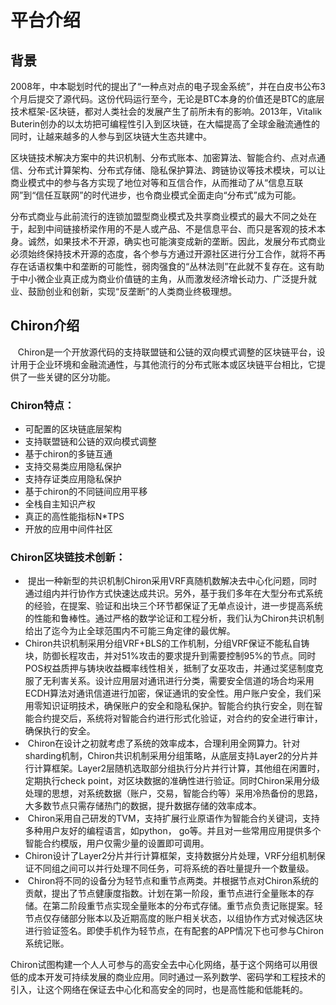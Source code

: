# 平台介绍

## 背景
2008年，中本聪划时代的提出了“一种点对点的电子现金系统”，并在白皮书公布3个月后提交了源代码。这份代码运行至今，无论是BTC本身的价值还是BTC的底层技术框架-区块链，都对人类社会的发展产生了前所未有的影响。2013年，Vitalik Buterin创办的以太坊把可编程性引入到区块链，在大幅提高了全球金融流通性的同时，让越来越多的人参与到区块链大生态共建中。

区块链技术解决方案中的共识机制、分布式账本、加密算法、智能合约、点对点通信、分布式计算架构、分布式存储、隐私保护算法、跨链协议等技术模块，可以让商业模式中的参与各方实现了地位对等和互信合作，从而推动了从“信息互联网”到“信任互联网”的时代进步，也令商业模式全面走向“分布式”成为可能。

分布式商业与此前流行的连锁加盟型商业模式及共享商业模式的最大不同之处在于，起到中间链接桥梁作用的不是人或产品、不是信息平台、而只是客观的技术本身。诚然，如果技术不开源，确实也可能演变成新的垄断。因此，发展分布式商业必须始终保持技术开源的态度，各个参与方通过开源社区进行分工合作，就将不再存在话语权集中和垄断的可能性，弱肉强食的“丛林法则”在此就不复存在。这有助于中小微企业真正成为商业价值链的主角，从而激发经济增长动力、广泛提升就业、鼓励创业和创新，实现“反垄断”的人类商业终极理想。

## Chiron介绍

   Chiron是一个开放源代码的支持联盟链和公链的双向模式调整的区块链平台，设计用于企业环境和金融流通性，与其他流行的分布式账本或区块链平台相比，它提供了一些关键的区分功能。

### Chiron特点：

  - 可配置的区块链底层架构
  - 支持联盟链和公链的双向模式调整
  - 基于chiron的多链互通
  - 支持交易类应用隐私保护
  - 支持存证类应用隐私保护
  - 基于chiron的不同链间应用平移
  - 全栈自主知识产权
  - 真正的高性能指标N*TPS
  - 开放的应用中间件社区
  
### Chiron区块链技术创新：

  -  提出一种新型的共识机制Chiron采用VRF真随机数解决去中心化问题，同时通过组内并行协作方式快速达成共识。另外，基于我们多年在大型分布式系统的经验，在提案、验证和出块三个环节都保证了无单点设计，进一步提高系统的性能和鲁棒性。通过严格的数学论证和工程分析，我们认为Chiron共识机制给出了迄今为止全球范围内不可能三角定律的最优解。
  -  Chiron共识机制采用分组VRF+BLS的工作机制，分组VRF保证不能私自铸块，防御长程攻击，并对51%攻击的要求提升到需要控制95%的节点。同时POS权益质押与铸块收益概率线性相关，抵制了女巫攻击，并通过奖惩制度克服了无利害关系。设计应用层对通讯进行分类，需要安全信道的场合均采用ECDH算法对通讯信道进行加密，保证通讯的安全性。用户账户安全，我们采用零知识证明技术，确保账户的安全和隐私保护。智能合约执行安全，则在智能合约提交后，系统将对智能合约进行形式化验证，对合约的安全进行审计，确保执行的安全。
  -  Chiron在设计之初就考虑了系统的效率成本，合理利用全网算力。针对sharding机制，Chiron共识机制采用分组策略，从底层支持Layer2的分片并行计算框架。Layer2层随机选取部分组执行分片并行计算，其他组在闲置时，定期执行check point，对区块数据的准确性进行验证。同时Chiron采用分级处理的思想，对系统数据（账户，交易，智能合约等）采用冷热备份的思路，大多数节点只需存储热门的数据，提升数据存储的效率成本。
  -  Chiron采用自己研发的TVM，支持扩展行业原语作为智能合约关键词，支持多种用户友好的编程语言，如python， go等。并且对一些常用应用提供多个智能合约模版，用户仅需少量的设置即可调用。
  -  Chiron设计了Layer2分片并行计算框架，支持数据分片处理，VRF分组机制保证不同组之间可以并行处理不同任务，可将系统的吞吐量提升一个数量级。
  -  Chiron将不同的设备分为轻节点和重节点两类。并根据节点对Chiron系统的贡献，提出了节点健康度指数。计划在第一阶段，重节点进行全量账本的存储。在第二阶段重节点实现全量账本的分布式存储。重节点负责记账提案。轻节点仅存储部分账本以及近期高度的账户相关状态，以组协作方式对候选区块进行验证签名。即使手机作为轻节点，在有配套的APP情况下也可参与Chiron系统记账。

Chiron试图构建一个人人可参与的高安全去中心化网络，基于这个网络可以用很低的成本开发可持续发展的商业应用。同时通过一系列数学、密码学和工程技术的引入，让这个网络在保证去中心化和高安全的同时，也是高性能和低能耗的。

